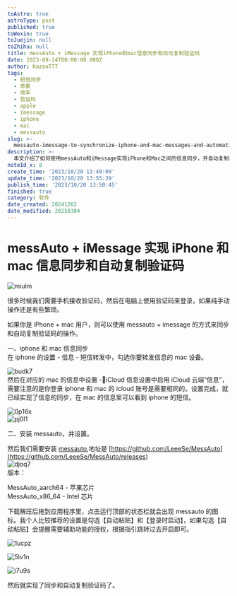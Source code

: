 ```yaml
---
toAstro: true
astroType: post
published: true
toWexin: true
toJuejin: null
toZhihu: null
title: messAuto + iMessage 实现iPhone和mac信息同步和自动复制验证码
date: 2023-09-24T00:00:00.000Z
author: KazooTTT
tags:
  - 短信同步
  - 苹果
  - 效率
  - 验证码
  - apple
  - imessage
  - iphone
  - mac
  - messauto
slug: >-
  messauto-imessage-to-synchronize-iphone-and-mac-messages-and-automatically-copy-captchagraphic-bed-edition
description: >-
  本文介绍了如何使用messAuto和iMessage实现iPhone和Mac之间的信息同步，并自动复制验证码。首先，在iPhone的设置中启用短信转发到Mac，并在Mac上启用iCloud信息同步。接着，安装messAuto应用程序，并设置自动粘贴和登录时启动功能，以实现验证码的自动复制。这一过程简化了在不同设备间传递验证码的操作，提高了使用效率。
noteId_x: 8
create_time: '2023/10/20 13:49:09'
update_time: '2023/10/20 13:55:39'
publish_time: '2023/10/20 13:50:45'
finished: true
category: 软件
date_created: 20241202
date_modified: 20250304
---
```


# messAuto + iMessage 实现 iPhone 和 mac 信息同步和自动复制验证码

![miulm](<https://pictures.kazoottt.top/2024/01/20240119-4bb8c89272c9863bfb0aa6e2030850f5.webp>)

很多时候我们需要手机接收验证码，然后在电脑上使用验证码来登录，如果纯手动操作还是有些繁琐。

如果你是 iPhone + mac 用户，则可以使用 messauto + imessage 的方式来同步和自动复制验证码的操作。

一、iphone 和 mac 信息同步  
在 iphone 的设置 - 信息 - 短信转发中，勾选你要转发信息的 mac 设备。

![budk7](<https://pictures.kazoottt.top/2024/01/20240119-bfea1be1a394860ac21d1ec20a879065.webp>)  
然后在对应的 mac 的信息中设置 -iCloud 信息设置中启用 iCloud 云端“信息”，需要注意的是你登录 iphone 和 mac 的 icloud 账号是需要相同的。设置完成，就已经实现了信息的同步，在 mac 的信息里可以看到 iphone 的短信。

![0p16x](<https://pictures.kazoottt.top/2024/01/20240119-a64ff82a345fab5bf64da2c34f925158.webp>)  
![pj0l1](<https://pictures.kazoottt.top/2024/01/20240119-7e26031c5ed3b0ca8f1b26ab170e1207.webp>)

二、安装 messauto，并设置。

然后我们需要安装 [messauto](<https://github.com/LeeeSe/MessAuto>),地址是 [https://github.com/LeeeSe/MessAuto](<https://github.com/LeeeSe/MessAuto/releases>)  
![djoq7](<https://pictures.kazoottt.top/2024/01/20240119-721babc141ee23a2300868bbd701179c.webp>)  
版本：

MessAuto_aarch64 - 苹果芯片  
MessAuto_x86_64 - Intel 芯片

下载解压后拖到应用程序里，点击运行顶部的状态栏就会出现 messauto 的图标。我个人比较推荐的设置是勾选【自动粘贴】和【登录时启动】，如果勾选【自动粘贴】会提醒需要辅助功能的授权，根据指引跳转过去开启即可。

![1ucpz](<https://pictures.kazoottt.top/2024/01/20240119-9c5f093d1e3b8cf22ceaf76a571934cf.webp>)

![5lv1n](<https://pictures.kazoottt.top/2024/01/20240119-4cee2f123c685983258b5a8e3a77e1d4.webp>)

![i7u9s](<https://pictures.kazoottt.top/2024/01/20240119-600df9cf2f1f2e83fac30b3b6ea4dc98.webp>)

然后就实现了同步和自动复制验证码了。
